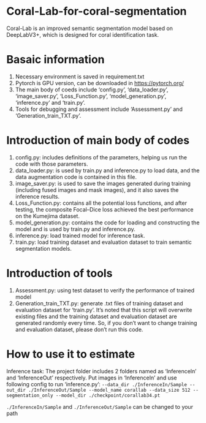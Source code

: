 # Coral-Lab-for-coral-segmentation
Coral-Lab is an improved semantic segmentation model based on DeepLabV3+, which is designed for coral identification task.

# Basaic information
1. Necessary environment is saved in requirement.txt
2. Pytorch is GPU version, can be downloaded in https://pytorch.org/
3. The main body of coeds include ‘config.py’, ‘data_loader.py’, ‘image_saver.py’, ‘Loss_Function.py’, ‘model_generation.py’, ‘inference.py’ and ‘train.py’.
4. Tools for debugging and assessment include ‘Assessment.py’ and ‘Generation_train_TXT.py’.

# Introduction of main body of codes
1)	config.py: includes definitions of the parameters, helping us run the code with those parameters.
2)	data_loader.py: is used by train.py and inference.py to load data, and the data augmentation code is contained in this file.
3)	image_saver.py: is used to save the images generated during training (including fused images and mask images), and it also saves the inference results.
4)	Loss_Function.py: contains all the potential loss functions, and after testing, the composite Focal–Dice loss achieved the best performance on the Kumejima dataset.
5)	model_generation.py: contains the code for loading and constructing the model and is used by train.py and inference.py.
6)	inference.py: load trained model for inference task.
7)	train.py: load training dataset and evaluation dataset to train semantic segmentation models.

# Introduction of tools
1)	Assessment.py: using test dataset to verify the performance of trained model
2)	Generation_train_TXT.py: generate .txt files of training dataset and evaluation dataset for ‘train.py’. It’s noted that this script will overwrite existing files and the training dataset and evaluation dataset are generated randomly every time. So, if you don’t want to change training and evaluation dataset, please don’t run this code. 

# How to use it to estimate
Inference task: The project folder includes 2 folders named as ‘InferenceIn’ and ‘InferenceOut’ respectively. Put images in ‘InferenceIn’ and use following config to run ‘inference.py’:
`--data_dir ./InferenceIn/Sample --out_dir ./InferenceOut/Sample --model_name corallab --data_size 512 --segmentation_only --model_dir ./checkpoint/corallab34.pt`

`./InferenceIn/Sample` and `./InferenceOut/Sample` can be changed to your path
